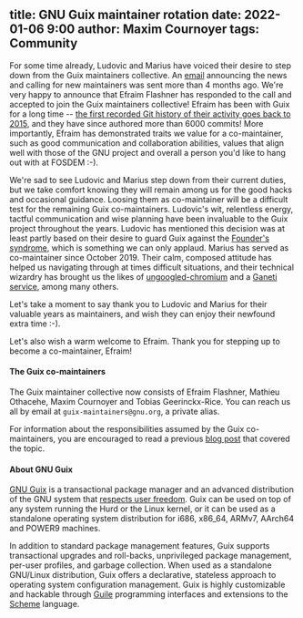 title: GNU Guix maintainer rotation
date: 2022-01-06 9:00
author: Maxim Cournoyer
tags: Community
---

For some time already, Ludovic and Marius have voiced their desire to
step down from the Guix maintainers collective.  An
[email](https://mail.gnu.org/archive/html/guix-devel/2021-08/msg00009.html)
announcing the news and calling for new maintainers was sent more than
4 months ago.  We're very happy to announce that Efraim Flashner has
responded to the call and accepted to join the Guix maintainers
collective!  Efraim has been with Guix for a long time -- [the first
recorded Git history of their activity goes back to
2015](https://git.savannah.gnu.org/cgit/guix.git/commit/?id=7e22d6fee921f7559fc704a35d226875ec2f9ea8),
and they have since authored more than 6000 commits!  More
importantly, Efraim has demonstrated traits we value for a
co-maintainer, such as good communication and collaboration abilities,
values that align well with those of the GNU project and overall a
person you'd like to hang out with at FOSDEM :-).

We're sad to see Ludovic and Marius step down from their current
duties, but we take comfort knowing they will remain among us for the
good hacks and occasional guidance.  Loosing them as co-maintainer
will be a difficult test for the remaining Guix co-maintainers.
Ludovic's wit, relentless energy, tactful communication and wise
planning have been invaluable to the Guix project throughout the
years.  Ludovic has mentioned this decision was at least partly based
on their desire to guard Guix against the [Founder's
syndrome](https://en.wikipedia.org/wiki/Founder's_syndrome), which is
something we can only applaud.  Marius has served as co-maintainer
since October 2019.  Their calm, composed attitude has helped us
navigating through at times difficult situations, and their technical
wizardry has brought us the likes of
[ungoogled-chromium](https://git.savannah.gnu.org/cgit/guix.git/commit/?id=f1e9de4d3aefae420db633a56ba9cd93f7750df3)
and a [Ganeti
service](https://guix.gnu.org/en/blog/2020/running-a-ganeti-cluster-on-guix/),
among many others.

Let's take a moment to say thank you to Ludovic and Marius for their
valuable years as maintainers, and wish they can enjoy their newfound
extra time :-).

Let's also wish a warm welcome to Efraim.  Thank you for stepping up
to become a co-maintainer, Efraim!

#### The Guix co-maintainers

The Guix maintainer collective now consists of Efraim Flashner,
Mathieu Othacehe, Maxim Cournoyer and Tobias Geerinckx-Rice.  You can
reach us all by email at `guix-maintainers@gnu.org`, a private alias.

For information about the responsibilities assumed by the Guix
co-maintainers, you are encouraged to read a previous [blog
post](https://guix.gnu.org/blog/2019/gnu-guix-maintainer-collective-expands/)
that covered the topic.

#### About GNU Guix

[GNU Guix](https://guix.gnu.org) is a transactional package manager and
an advanced distribution of the GNU system that [respects user
freedom](https://www.gnu.org/distros/free-system-distribution-guidelines.html).
Guix can be used on top of any system running the Hurd or the Linux
kernel, or it can be used as a standalone operating system distribution
for i686, x86_64, ARMv7, AArch64 and POWER9 machines.

In addition to standard package management features, Guix supports
transactional upgrades and roll-backs, unprivileged package management,
per-user profiles, and garbage collection.  When used as a standalone
GNU/Linux distribution, Guix offers a declarative, stateless approach to
operating system configuration management.  Guix is highly customizable
and hackable through [Guile](https://www.gnu.org/software/guile)
programming interfaces and extensions to the
[Scheme](http://schemers.org) language.

